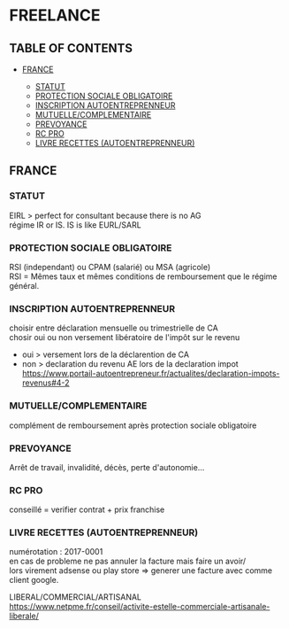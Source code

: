 # FREELANCE

## TABLE OF CONTENTS

-   [FRANCE](#france)

    -   [STATUT](#statut)
    -   [PROTECTION SOCIALE OBLIGATOIRE](#protection-sociale-obligatoire)
    -   [INSCRIPTION AUTOENTREPRENNEUR](#inscription-autoentreprenneur)
    -   [MUTUELLE/COMPLEMENTAIRE](#mutuellecomplementaire)
    -   [PREVOYANCE](#prevoyance)
    -   [RC PRO](#rc-pro)
    -   [LIVRE RECETTES (AUTOENTREPRENNEUR)](#livre-recettes-autoentreprenneur)

## FRANCE

### STATUT

EIRL > perfect for consultant because there is no AG  
régime IR or IS.  IS is like EURL/SARL

### PROTECTION SOCIALE OBLIGATOIRE

RSI (independant) ou CPAM (salarié) ou MSA (agricole)  
RSI = Mêmes taux et mêmes conditions de remboursement que le régime général.

### INSCRIPTION AUTOENTREPRENNEUR

choisir entre déclaration mensuelle ou trimestrielle de CA  
chosir oui ou non versement libératoire de l'impôt sur le revenu 

-   oui > versement lors de la déclarention de CA
-   non > declaration du revenu AE lors de la declaration impot  
    <https://www.portail-autoentrepreneur.fr/actualites/declaration-impots-revenus#4-2>

### MUTUELLE/COMPLEMENTAIRE

complément de remboursement après protection sociale obligatoire

### PREVOYANCE

Arrêt de travail, invalidité, décès, perte d'autonomie...

### RC PRO

conseillé = verifier contrat + prix franchise

### LIVRE RECETTES (AUTOENTREPRENNEUR)

numérotation : 2017-0001  
en cas de probleme ne pas annuler la facture mais faire un avoir/  
lors virement adsense ou play store => generer une facture avec comme client google.

LIBERAL/COMMERCIAL/ARTISANAL  
<https://www.netpme.fr/conseil/activite-estelle-commerciale-artisanale-liberale/>
